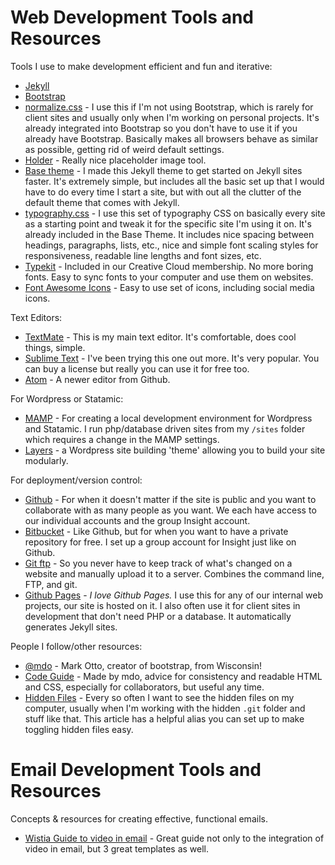 # Web Development Tools and Resources

Tools I use to make development efficient and fun and iterative:

- [Jekyll](http://jekyllrb.com)
- [Bootstrap](http://getbootstrap.com)
- [normalize.css](http://necolas.github.io/normalize.css/) - I use this if I'm not using Bootstrap, which is rarely for client sites and usually only when I'm working on personal projects. It's already integrated into Bootstrap so you don't have to use it if you already have Bootstrap. Basically makes all browsers behave as similar as possible, getting rid of weird default settings.
- [Holder](https://github.com/imsky/holder) - Really nice placeholder image tool.
- [Base theme](https://github.com/kmcgillivray/base-theme) - I made this Jekyll theme to get started on Jekyll sites faster. It's extremely simple, but includes all the basic set up that I would have to do every time I start a site, but with out all the clutter of the default theme that comes with Jekyll.
- [typography.css](https://github.com/kmcgillivray/typography.css) - I use this set of typography CSS on basically every site as a starting point and tweak it for the specific site I'm using it on. It's already included in the Base Theme. It includes nice spacing between headings, paragraphs, lists, etc., nice and simple font scaling styles for responsiveness, readable line lengths and font sizes, etc.
- [Typekit](http://typekit.com) - Included in our Creative Cloud membership. No more boring fonts. Easy to sync fonts to your computer and use them on websites.
- [Font Awesome Icons](http://fortawesome.github.io/Font-Awesome/icons/) - Easy to use set of icons, including social media icons.

Text Editors:

- [TextMate](http://macromates.com) - This is my main text editor. It's comfortable, does cool things, simple.
- [Sublime Text](http://sublimetext.com) - I've been trying this one out more. It's very popular. You can buy a license but really you can use it for free too.
- [Atom](http://macromates.com) - A newer editor from Github.

For Wordpress or Statamic:

- [MAMP](http://www.mamp.info) - For creating a local development environment for Wordpress and Statamic. I run php/database driven sites from my `/sites` folder which requires a change in the MAMP settings.
- [Layers](http://www.layerswp.com/) - a Wordpress site building 'theme' allowing you to build your site modularly.

For deployment/version control:

- [Github](http://github.com) - For when it doesn't matter if the site is public and you want to collaborate with as many people as you want. We each have access to our individual accounts and the group Insight account.
- [Bitbucket](http://bitbucket.org) - Like Github, but for when you want to have a private repository for free. I set up a group account for Insight just like on Github.
- [Git ftp](https://github.com/git-ftp/git-ftp) - So you never have to keep track of what's changed on a website and manually upload it to a server. Combines the command line, FTP, and git.
- [Github Pages](https://pages.github.com) - *I love Github Pages.* I use this for any of our internal web projects, our site is hosted on it. I also often use it for client sites in development that don't need PHP or a database. It automatically generates Jekyll sites.

People I follow/other resources:

- [@mdo](http://markdotto.com) - Mark Otto, creator of bootstrap, from Wisconsin!
- [Code Guide](http://codeguide.co) - Made by mdo, advice for consistency and readable HTML and CSS, especially for collaborators, but useful any time.
- [Hidden Files](http://ianlunn.co.uk/articles/quickly-showhide-hidden-files-mac-os-x-mavericks/) - Every so often I want to see the hidden files on my computer, usually when I'm working with the hidden `.git` folder and stuff like that. This article has a helpful alias you can set up to make toggling hidden files easy.

# Email Development Tools and Resources

Concepts & resources for creating effective, functional emails.

- [Wistia Guide to video in email](http://wistia.com/content/using-video-in-email) - Great guide not only to the integration of video in email, but 3 great templates as well.
